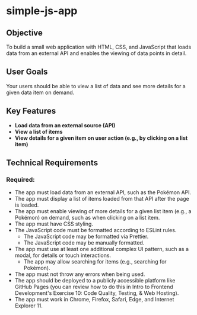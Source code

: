 # simple-js-app

## Objective

To build a small web application with HTML, CSS, and JavaScript that loads data from an external API and enables the viewing of data points in detail.

## User Goals

Your users should be able to view a list of data and see more details for a given data item on demand.
## Key Features

- **Load data from an external source (API)**
- **View a list of items**
- **View details for a given item on user action (e.g., by clicking on a list item)**

## Technical Requirements

### Required:

- The app must load data from an external API, such as the Pokémon API.
- The app must display a list of items loaded from that API after the page is loaded.
- The app must enable viewing of more details for a given list item (e.g., a Pokémon) on demand, such as when clicking on a list item.
- The app must have CSS styling.
- The JavaScript code must be formatted according to ESLint rules.
  - The JavaScript code may be formatted via Prettier.
  - The JavaScript code may be manually formatted.
- The app must use at least one additional complex UI pattern, such as a modal, for details or touch interactions.
  - The app may allow searching for items (e.g., searching for Pokémon).
- The app must not throw any errors when being used.
- The app should be deployed to a publicly accessible platform like GitHub Pages (you can review how to do this in Intro to Frontend Development's Exercise 10: Code Quality, Testing, & Web Hosting).
- The app must work in Chrome, Firefox, Safari, Edge, and Internet Explorer 11.
